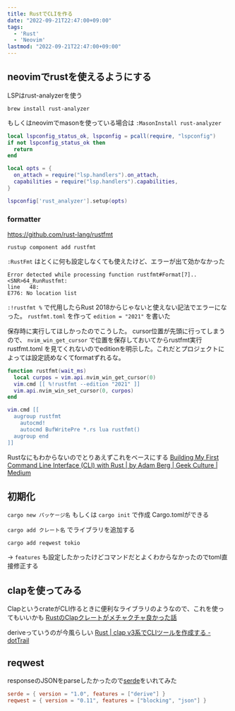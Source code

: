 ```yaml
---
title: RustでCLIを作る
date: "2022-09-21T22:47:00+09:00"
tags:
  - 'Rust'
  - 'Neovim'
lastmod: "2022-09-21T22:47:00+09:00"
---
```


## neovimでrustを使えるようにする

LSPはrust-analyzerを使う

```shell
brew install rust-analyzer
```

もしくはneovimでmasonを使っている場合は `:MasonInstall rust-analyzer`

```lua
local lspconfig_status_ok, lspconfig = pcall(require, "lspconfig")
if not lspconfig_status_ok then
  return
end

local opts = {
  on_attach = require("lsp.handlers").on_attach,
  capabilities = require("lsp.handlers").capabilities,
}

lspconfig['rust_analyzer'].setup(opts)

```

### formatter

<https://github.com/rust-lang/rustfmt>

```shell
rustup component add rustfmt
```

`:RustFmt` はとくに何も設定しなくても使えたけど、エラーが出て効かなかった

```
Error detected while processing function rustfmt#Format[7]..<SNR>64_RunRustfmt:
line   48:
E776: No location list
```

`:!rustfmt %` で代用したらRust 2018からじゃないと使えない記法でエラーになった。
`rustfmt.toml` を作って `edition = "2021"` を書いた

保存時に実行してほしかったのでこうした。
cursor位置が先頭に行ってしまうので、 `nvim_win_get_cursor` で位置を保存しておいてからrustfmt実行
rustfmt.toml を見てくれないのでeditionを明示した。これだとプロジェクトによっては設定読めなくてformatずれるな。

```lua
function rustfmt(wait_ms)
  local curpos = vim.api.nvim_win_get_cursor(0)
  vim.cmd [[ %!rustfmt --edition "2021" ]]
  vim.api.nvim_win_set_cursor(0, curpos)
end

vim.cmd [[
  augroup rustfmt
    autocmd!
    autocmd BufWritePre *.rs lua rustfmt()
  augroup end
]]

```

Rustなにもわからないのでとりあえずこれをベースにする
[Building My First Command Line Interface (CLI) with Rust | by Adam Berg | Geek Culture | Medium](https://medium.com/geekculture/building-my-first-command-line-interface-cli-with-rust-b6beb9c284e0)

## 初期化

`cargo new パッケージ名` もしくは `cargo init` で作成
Cargo.tomlができる

`cargo add クレート名` でライブラリを追加する

```shell
cargo add reqwest tokio
```

-> `features` も設定したかったけどコマンドだとよくわからなかったのでtoml直接修正する

## clapを使ってみる

ClapというcrateがCLI作るときに便利なライブラリのようなので、これを使ってもいいかも
[RustのClapクレートがメチャクチャ良かった話](https://zenn.dev/shinobuy/articles/53aed032fe5977)

deriveっていうのが今風らしい
[Rust | clap v3系でCLIツールを作成する - dotTrail](https://dottrail.codemountains.org/rust-clap-v3-cli-app/)


## reqwest

responseのJSONをparseしたかったので[serde](https://github.com/serde-rs/serde)をいれてみた
```toml
serde = { version = "1.0", features = ["derive"] }
reqwest = { version = "0.11", features = ["blocking", "json"] }

```
